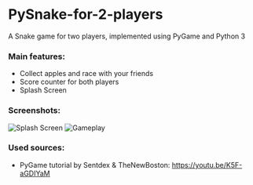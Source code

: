 <h1>PySnake-for-2-players</h1>

A Snake game for two players, implemented using PyGame and Python 3

<h3>Main features:</h3>

 - Collect apples and race with your friends
 - Score counter for both players
 - Splash Screen
 
<h3>Screenshots:</h3>
 
<img src="https://i.imgur.com/ZFCMEdb.png" alt="Splash Screen">
 
<img src="https://i.imgur.com/xfimUEa.png" alt="Gameplay">

<h3>Used sources:</h3>

 - PyGame tutorial by Sentdex & TheNewBoston: https://youtu.be/K5F-aGDIYaM
